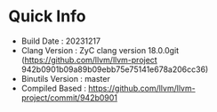 # Quick Info
* Build Date : 20231217
* Clang Version : ZyC clang version 18.0.0git (https://github.com/llvm/llvm-project 942b0901b09a89b09ebb75e75141e678a206cc36)
* Binutils Version : master
* Compiled Based : https://github.com/llvm/llvm-project/commit/942b0901

